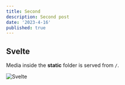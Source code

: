 ```yaml
---
title: Second
description: Second post
date: '2023-4-16'
published: true
---
```


## Svelte

Media inside the **static** folder is served from `/`.

![Svelte](favicon.png)
